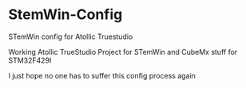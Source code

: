 # StemWin-Config
STemWin config for Atollic Truestudio 

Working Atollic TrueStudio Project for STemWin and CubeMx stuff for STM32F429I

I just hope no one has to suffer this config process again
